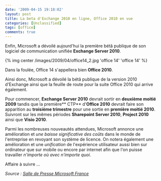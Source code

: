 ```yaml
---
date: '2009-04-15 19:18:02'
layout: post
title: La beta d'Exchange 2010 en ligne, Office 2010 en vue
categories: [Unclassified]
tags: [office]
comments: true
---
```


Enfin, Microsoft a dévoilé aujourd'hui la première bétâ publique de son logiciel de communication unifiée **Exchange Server 2010**.

{% img center /images/2009/04/office14_2.jpg 'office 14' 'office 14' %}

Dans la foulée, Office 14 s'appellera bien **Office 2010**.

Ainsi donc, Microsoft a dévoilé la bétâ publique de la version 2010 d'Exchange ainsi que la feuille de route pour la suite Office 2010 qui arrive également.

Pour commencer, **Exchange Server 2010** devrait sortir en **deuxième moitié 2009** tandis que la première** CTP** d'**Office 2010** devrait faire son apparition au **troisième trimestre** pour une sortie en **première moitié 2010**. Suivront sur les mêmes périodes **Sharepoint Server 2010**, **Project 2010** ainsi que **Visio 2010**.

Parmi les nombreuses nouveautés attendues, Microsoft annonce une amélioration et _une baisse significative des coûts_ dans le monde de l'entreprise en revoyant son système de licence. On notera également une amélioration et une _unification_ de l'expérience utilisateur aussi bien sur ordinateur que sur mobile ou encore par internet afin que l'on puisse travailler _n'importe où avec n'importe quoi_.
  
Affaire à suivre ...

_Source : [Salle de Presse Microsoft France](http://www.microsoft.com/France/InformationsPresse/Fiche-Communique.aspx?EID=486beb39-b877-44dd-aa1d-d4e3d4b596c9)_
